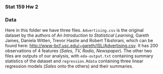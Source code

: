 ### Stat 159 Hw 2
### Data

Here in this folder we have three files. `Advertising.csv` is 
the original dataset by the authors of *An Introduction to Statistical Learning*, Gareth James, Daniela Witten, Trevor Hastie and
Robert Tibshirani, which can be found here: 
http://www-bcf.usc.edu/~gareth/ISL/Advertising.csv. It has 200 observations 
of 4 features (*Sales, TV, Radio, Newspaper*). The other two files
are outputs of our analysis, with `eda-output.txt` containing summary
statistics of the dataset and `regression.Rdata` containing three linear 
regression models (*Sales* onto the others) and their summaries. 
